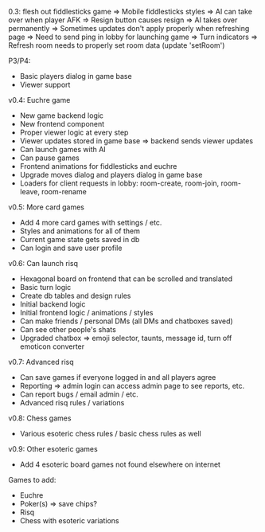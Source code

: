 0.3: flesh out fiddlesticks game
   => Mobile fiddlesticks styles
   => AI can take over when player AFK
   => Resign button causes resign => AI takes over permanently
   => Sometimes updates don't apply properly when refreshing page
   => Need to send ping in lobby for launching game
   => Turn indicators
   => Refresh room needs to properly set room data (update 'setRoom')

P3/P4:
 - Basic players dialog in game base
 - Viewer support

v0.4: Euchre game
 - New game backend logic
 - New frontend component
 - Proper viewer logic at every step
 - Viewer updates stored in game base => backend sends viewer updates
 - Can launch games with AI
 - Can pause games
 - Frontend animations for fiddlesticks and euchre
 - Upgrade moves dialog and players dialog in game base
 - Loaders for client requests in lobby: room-create, room-join, room-leave, room-rename

v0.5: More card games
 - Add 4 more card games with settings / etc.
 - Styles and animations for all of them
 - Current game state gets saved in db
 - Can login and save user profile

v0.6: Can launch risq
 - Hexagonal board on frontend that can be scrolled and translated
 - Basic turn logic
 - Create db tables and design rules
 - Initial backend logic
 - Initial frontend logic / animations / styles
 - Can make friends / personal DMs (all DMs and chatboxes saved)
 - Can see other people's shats
 - Upgraded chatbox => emoji selector, taunts, message id, turn off emoticon converter

v0.7: Advanced risq
 - Can save games if everyone logged in and all players agree
 - Reporting => admin login can access admin page to see reports, etc.
 - Can report bugs / email admin / etc.
 - Advanced risq rules / variations

v0.8: Chess games
 - Various esoteric chess rules / basic chess rules as well

v0.9: Other esoteric games
 - Add 4 esoteric board games not found elsewhere on internet

Games to add:
 - Euchre
 - Poker(s) => save chips?
 - Risq
 - Chess with esoteric variations